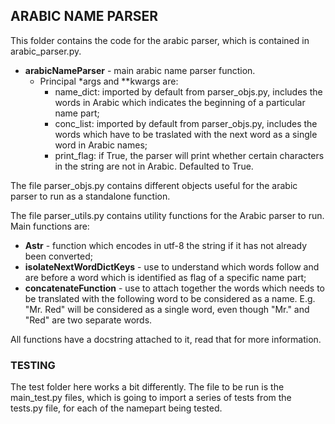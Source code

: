 ## ARABIC NAME PARSER

This folder contains the code for the arabic parser, which is contained in arabic_parser.py.

* __arabicNameParser__ - main arabic name parser function.
	*  Principal *args and **kwargs are:
		* name_dict: imported by default from parser_objs.py, includes the words in Arabic which indicates the beginning of a particular name part;
		* conc_list: imported by default from parser_objs.py, includes the words which have to be traslated with the next word as a single word in Arabic names;
		* print_flag: if True, the parser will print whether certain characters in the string are not in Arabic. Defaulted to True.

The file parser_objs.py contains different objects useful for the arabic parser to run as a standalone function.

The file parser_utils.py contains utility functions for the Arabic parser to run. Main functions are:

* __Astr__ - function which encodes in utf-8 the string if it has not already been converted;
* __isolateNextWordDictKeys__ - use to understand which words follow and are before a word which is identified as flag of a specific name part;
* __concatenateFunction__ - use to attach together the words which needs to be translated with the following word to be considered as a name. E.g. "Mr. Red" will be considered as a single word, even though "Mr." and "Red" are two separate words.

All functions have a docstring attached to it, read that for more information.

### TESTING
The test folder here works a bit differently.
The file to be run is the main_test.py files, which is going to import a series of tests from the tests.py file, for each of the namepart being tested.
